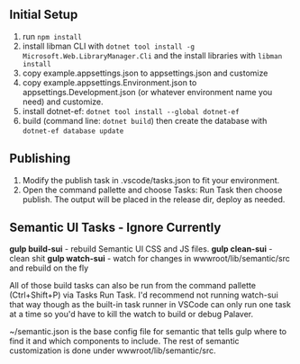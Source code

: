 ## Initial Setup

1) run `npm install`
2) install libman CLI with `dotnet tool install -g Microsoft.Web.LibraryManager.Cli` and the install libraries with `libman install`
3) copy example.appsettings.json to appsettings.json and customize
4) copy example.appsettings.Environment.json to appsettings.Development.json (or whatever environment name you need) and customize.
5) install dotnet-ef: `dotnet tool install --global dotnet-ef`
6) build (command line: `dotnet build`) then create the database with `dotnet-ef database update`

## Publishing

1) Modify the publish task in .vscode/tasks.json to fit your environment.
2) Open the command pallette and choose Tasks: Run Task then choose publish.  The output will be placed in the release dir, deploy as needed.

## Semantic UI Tasks - Ignore Currently

**gulp build-sui** - rebuild Semantic UI CSS and JS files.
**gulp clean-sui** - clean shit
**gulp watch-sui** - watch for changes in wwwroot/lib/semantic/src and rebuild on the fly

All of those build tasks can also be run from the command pallette (Ctrl+Shift+P) via Tasks Run Task.  I'd recommend not running watch-sui that way though as the built-in task runner in VSCode can only run one task at a time so you'd have to kill the watch to build or debug Palaver.

~/semantic.json is the base config file for semantic that tells gulp where to find it and which components to include.  The rest of semantic customization is done under wwwroot/lib/semantic/src.
